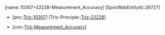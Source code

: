 ﻿---
type: TrizContradiction
aliases:
- 10307+22228-Measurement_Accuracy
license: CC BY-SA 4.0
copyright: https://github.com/SpocWeb
IsDeleted: false
IsReadOnly: false
Confidential: public
tags: 
- Triz/Contradiction
---
[name::10307+22228-Measurement_Accuracy]
[SpocWebEntityId::26727]
+ [pro::[Triz-10307](Triz-10307)]
[Triz-Principle::[Triz-22228](Triz-22228)]
- [con::[Triz-Measurement_Accuracy](tech/Triz/Parameter/Triz-Measurement_Accuracy.md)]

